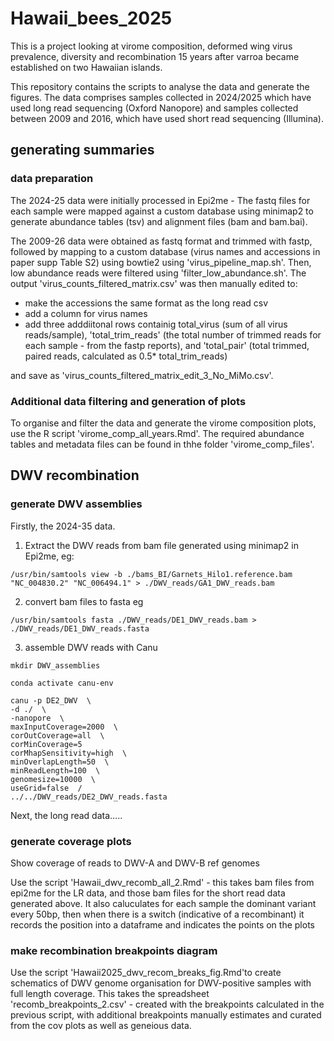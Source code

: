 # Hawaii_bees_2025
This is a project looking at virome composition, deformed wing virus prevalence, diversity and recombination 15 years after varroa became established on two Hawaiian islands.

This repository contains the scripts to analyse the data and generate the figures. The data comprises samples collected in 2024/2025 which have used long read sequencing (Oxford Nanopore) and samples collected between 2009 and 2016, which have used short read sequencing (Illumina).





## generating summaries

### data preparation

The 2024-25 data were initially processed in Epi2me - The fastq files for each sample were mapped against a custom database using minimap2 to generate abundance tables (tsv) and alignment files (bam and bam.bai).

The 2009-26 data were obtained as fastq format and trimmed with fastp, followed by mapping to a custom database (virus names and accessions in paper supp Table S2) using bowtie2 using 'virus_pipeline_map.sh'. Then, low abundance reads were filtered using 'filter_low_abundance.sh'. The output 'virus_counts_filtered_matrix.csv' was then manually edited to:

-  make the accessions the same format as the long read csv
-  add a column for virus names
-  add three adddiitonal rows containig total_virus (sum of all virus reads/sample), 'total_trim_reads' (the total number of trimmed reads for each sample - from the fastp reports), and  'total_pair' (total trimmed, paired reads, calculated as 0.5* total_trim_reads)
  
and save as 'virus_counts_filtered_matrix_edit_3_No_MiMo.csv'.


### Additional data filtering and generation of plots

To organise and filter the data and generate the virome composition plots, use the R script 'virome_comp_all_years.Rmd'. The required abundance tables and metadata files can be found in thhe folder 'virome_comp_files'.


## DWV recombination



### generate DWV assemblies

Firstly, the 2024-35 data.

1. Extract the DWV reads from bam file generated using minimap2 in Epi2me, eg:

```
/usr/bin/samtools view -b ./bams_BI/Garnets_Hilo1.reference.bam "NC_004830.2" "NC_006494.1" > ./DWV_reads/GA1_DWV_reads.bam

```

2. convert bam files to fasta eg

```
/usr/bin/samtools fasta ./DWV_reads/DE1_DWV_reads.bam > ./DWV_reads/DE1_DWV_reads.fasta

```

3. assemble DWV reads with Canu

```
mkdir DWV_assemblies

conda activate canu-env

canu -p DE2_DWV  \
-d ./  \
-nanopore  \
maxInputCoverage=2000  \
corOutCoverage=all  \
corMinCoverage=5  
corMhapSensitivity=high  \
minOverlapLength=50  \
minReadLength=100  \
genomesize=10000  \  
useGrid=false  /
../../DWV_reads/DE2_DWV_reads.fasta

```

Next, the long read data.....


### generate coverage plots

Show coverage of reads to DWV-A and DWV-B ref genomes

Use the script 'Hawaii_dwv_recomb_all_2.Rmd' - this takes bam files from epi2me for the LR data, and those bam files for the short read data generated above. It also caluculates for each sample the dominant variant every 50bp, then when there is a switch (indicative of a recombinant) it records the position into a dataframe and indicates the points on the plots


### make recombination breakpoints diagram

Use the script 'Hawaii2025_dwv_recom_breaks_fig.Rmd'to create schematics of DWV genome organisation for DWV-positive samples with full length coverage. This takes the spreadsheet 'recomb_breakpoints_2.csv' - created with the breakpoints calculated in the previous script, with additional breakpoints manually estimates and curated from the cov plots as well as geneious data. 









